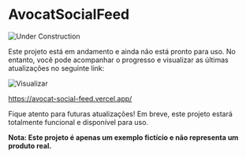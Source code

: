 <h1>AvocatSocialFeed</h1>
<img src="https://img.shields.io/badge/Status-Under%20Construction-orange" alt="Under Construction">

Este projeto está em andamento e ainda não está pronto para uso. No entanto, você pode acompanhar o progresso e visualizar as últimas atualizações no seguinte link:

<img src="https://img.shields.io/badge/Visualizar-%E2%86%92-blueviolet" alt="Visualizar">

<a href="https://avocat-social-feed.vercel.app/" target="_new"> https://avocat-social-feed.vercel.app/
</a> 

Fique atento para futuras atualizações! Em breve, este projeto estará totalmente funcional e disponível para uso.


<strong>Nota: Este projeto é apenas um exemplo fictício e não representa um produto real.</strong>
